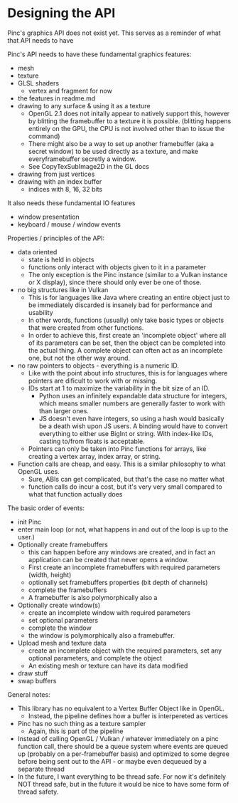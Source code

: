 # Designing the API

Pinc's graphics API does not exist yet. This serves as a reminder of what that API needs to have

Pinc's API needs to have these fundamental graphics features:
- mesh
- texture
- GLSL shaders
    - vertex and fragment for now
- the features in readme.md
- drawing to any surface & using it as a texture
    - OpenGL 2.1 does not initally appear to natively support this, however by blitting the framebuffer to a texture it is possible. (blitting happens entirely on the GPU, the CPU is not involved other than to issue the command)
    - There might also be a way to set up another framebuffer (aka a secret window) to be used directly as a texture, and make everyframebuffer secretly a window.
    - See CopyTexSubImage2D in the GL docs
- drawing from just vertices
- drawing with an index buffer
    - indices with 8, 16, 32 bits

It also needs these fundamental IO features
- window presentation
- keyboard / mouse / window events

Properties / principles of the API:
- data oriented
    - state is held in objects
    - functions only interact with objects given to it in a parameter
    - The only exception is the Pinc instance (similar to a Vulkan instance or X display), since there should only ever be one of those.
- no big structures like in Vulkan
    - This is for languages like Java where creating an entire object just to be immediately discarded is insanely bad for performance and usability
    - In other words, functions (usually) only take basic types or objects that were created from other functions.
    - In order to achieve this, first create an 'incomplete object' where all of its parameters can be set, then the object can be completed into the actual thing. A complete object can often act as an incomplete one, but not the other way around.
- no raw pointers to objects - everything is a numeric ID.
    - Like with the point about info structures, this is for languages where pointers are dificult to work with or missing.
    - IDs start at 1 to maximize the variability in the bit size of an ID. 
        - Python uses an infinitely expandable data structure for integers, which means smaller numbers are generally faster to work with than larger ones.
        - JS doesn't even have integers, so using a hash would basically be a death wish upon JS users. A binding would have to convert everything to either use BigInt or string. With index-like IDs, casting to/from floats is acceptable.
    - Pointers can only be taken into Pinc functions for arrays, like creating a vertex array, index array, or string.
- Function calls are cheap, and easy. This is a similar philosophy to what OpenGL uses.
    - Sure, ABIs can get complicated, but that's the case no matter what
    - function calls do incur a cost, but it's very very small compared to what that function actually does

The basic order of events:
- init Pinc
- enter main loop (or not, what happens in and out of the loop is up to the user.)
- Optionally create framebuffers
    - this can happen before any windows are created, and in fact an application can be created that never opens a window.
    - First create an incomplete framebuffers with required parameters (width, height)
    - optionally set framebuffers properties (bit depth of channels)
    - complete the framebuffers
    - A framebuffer is also polymorphically also a 
- Optionally create window(s)
    - create an incomplete window with required parameters
    - set optional parameters
    - complete the window
    - the window is polymorphically also a framebuffer.
- Upload mesh and texture data
    - create an incomplete object with the required parameters, set any optional parameters, and complete the object
    - An existing mesh or texture can have its data modified 
- draw stuff
- swap buffers

General notes:
- This library has no equivalent to a Vertex Buffer Object like in OpenGL.
    - Instead, the pipeline defines how a buffer is interpereted as vertices
- Pinc has no such thing as a texture sampler
    - Again, this is part of the pipeline
- Instead of calling OpenGL / Vulkan / whatever immediately on a pinc function call, there should be a queue system where events are queued up (probably on a per-framebuffer basis) and optimized to some degree before being sent out to the API - or maybe even dequeued by a separate thread
- In the future, I want everything to be thread safe. For now it's definitely NOT thread safe, but in the future it would be nice to have some form of thread safety.
